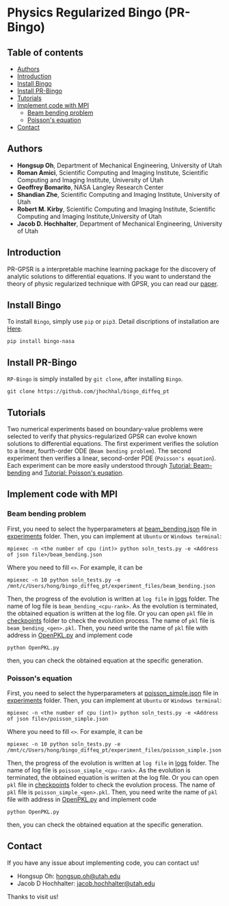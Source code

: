 # Physics Regularized Bingo (PR-Bingo)
## Table of contents
    
* [Authors](#Authors)
* [Introduction](#Introduction)
* [Install Bingo](#Install-Bingo)
* [Install PR-Bingo](#Install-PR-Bingo)
* [Tutorials](#Tutorials)
* [Implement code with MPI](#Implement-code-with-MPI)
   * [Beam bending problem](Beam-bending-problem)
   * [Poisson's equation](Poisson's-equationm)
* [Contact](#Contact)

## Authors
- <b>Hongsup Oh</b>, Department of Mechanical Engineering, University of Utah
- <b>Roman Amici</b>, Scientific Computing and Imaging Institute, Scientific Computing and Imaging Institute, University of Utah
- <b>Geoffrey Bomarito</b>, NASA Langley Research Center
- <b>Shandian Zhe</b>, Scientific Computing and Imaging Institute, University of Utah
- <b>Robert M. Kirby</b>, Scientific Computing and Imaging Institute, Scientific Computing and Imaging Institute,University of Utah
- <b>Jacob D. Hochhalter</b>, Department of Mechanical Engineering, University of Utah

## Introduction
PR-GPSR is a interpretable machine learning package for the discovery of analytic solutions to differential equations. If you want to understand the theory of physic regularized technique with GPSR, you can read our [paper](https://arxiv.org/abs/2302.03175).

## Install Bingo
To install `Bingo`, simply use `pip` or `pip3`. Detail discriptions of installation are [Here](https://nightdr.github.io/bingo/installation.html).
```
pip install bingo-nasa
```

## Install PR-Bingo
`RP-Bingo` is simply installed by `git clone`, after installing `Bingo`.
```
git clone https://github.com/jhochhal/bingo_diffeq_pt
```
## Tutorials
Two numerical experiments based on boundary-value
problems were selected to verify that physics-regularized
GPSR can evolve known solutions to differential equations. The first experiment verifies the solution to a linear,
fourth-order ODE (`Beam bending problem`). The second experiment then verifies a
linear, second-order PDE (`Poisson's equation`). Each experiment can be more easily understood through [Tutorial: Beam-bending](https://github.com/HongsupOH/physics-regularized-bingo/blob/master/Tutorial_Beambending.ipynb) and [Tutorial: Poisson's euqation](https://github.com/HongsupOH/physics-regularized-bingo/blob/master/Tutorial_Poisson.ipynb).

## Implement code with MPI
### Beam bending problem
First, you need to select the hyperparameters at [beam_bending.json](https://github.com/HongsupOH/physics-regularized-bingo/blob/master/experiment_files/beam_bending.json) file in [experiments](https://github.com/HongsupOH/physics-regularized-bingo/tree/master/experiment_files) folder.
Then, you can implement at `Ubuntu` or `Windows terminal`:
```
mpiexec -n <the number of cpu (int)> python soln_tests.py -e <Address of json file>/beam_bending.json
```
Where you need to fill `<>`. For example, it can be 
```
mpiexec -n 10 python soln_tests.py -e /mnt/c/Users/hong/bingo_diffeq_pt/experiment_files/beam_bending.json
```
Then, the progress of the evolution is written at `log file` in [logs](https://github.com/HongsupOH/physics-regularized-bingo/tree/master/logs) folder. The name of log file is `beam_bending_<cpu-rank>`. As the evolution is terminated, the obtained equation is written at the log file. Or you can open `pkl` file in [checkpoints](https://github.com/HongsupOH/physics-regularized-bingo/tree/master/checkpoints) folder to check the evolution process. The name of `pkl` file is `beam_bending_<gen>.pkl`. Then, you need write the name of `pkl` file with address in [OpenPKL.py](https://github.com/HongsupOH/physics-regularized-bingo/blob/master/OpenPKL.py) and implement code
```
python OpenPKL.py
```
then, you can check the obtained equation at the specific generation. 
### Poisson's equation
First, you need to select the hyperparameters at [poisson_simple.json](https://github.com/HongsupOH/physics-regularized-bingo/blob/master/experiment_files/poisson_simple.json) file in [experiments](https://github.com/HongsupOH/physics-regularized-bingo/tree/master/experiment_files) folder.
Then, you can implement at `Ubuntu` or `Windows terminal`:
```
mpiexec -n <the number of cpu (int)> python soln_tests.py -e <Address of json file>/poisson_simple.json
```
Where you need to fill `<>`. For example, it can be 
```
mpiexec -n 10 python soln_tests.py -e /mnt/c/Users/hong/bingo_diffeq_pt/experiment_files/poisson_simple.json
```
Then, the progress of the evolution is written at `log file` in [logs](https://github.com/HongsupOH/physics-regularized-bingo/tree/master/logs) folder. The name of log file is `poisson_simple_<cpu-rank>`. As the evolution is terminated, the obtained equation is written at the log file. Or you can open `pkl` file in [checkpoints](https://github.com/HongsupOH/physics-regularized-bingo/tree/master/checkpoints) folder to check the evolution process. The name of `pkl` file is `poisson_simple_<gen>.pkl`. Then, you need write the name of `pkl` file with address in [OpenPKL.py](https://github.com/HongsupOH/physics-regularized-bingo/blob/master/OpenPKL.py) and implement code
```
python OpenPKL.py
```
then, you can check the obtained equation at the specific generation. 
## Contact
If you have any issue about implementing code, you can contact us!

- Hongsup Oh: hongsup.oh@utah.edu
- Jacob D Hochhalter: jacob.hochhalter@utah.edu

Thanks to visit us!

